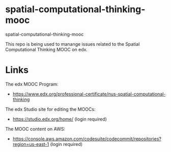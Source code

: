 # spatial-computational-thinking-mooc
spatial-computational-thinking-mooc

This repo is being used to manange issues related to the Spatial Computational Thinking MOOC on edx. 

# Links

The edx MOOC Program:
- https://www.edx.org/professional-certificate/nus-spatial-computational-thinking

The edx Studio site for editing the MOOCs:
- https://studio.edx.org/home/ (login required)

The MOOC content on AWS:
- https://console.aws.amazon.com/codesuite/codecommit/repositories?region=us-east-1 (login required)

